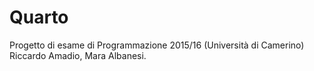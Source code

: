 # Quarto
Progetto di esame di Programmazione 2015/16 (Università di Camerino) Riccardo Amadio, Mara Albanesi.

